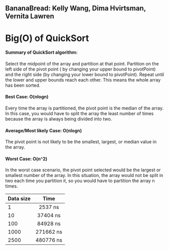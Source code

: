 ## BananaBread: Kelly Wang, Dima Hvirtsman, Vernita Lawren
# Big(O) of QuickSort

#### Summary of QuickSort algorithm:
Select the midpoint of the array and partition at that point. 
Partition on the left side of the pivot point ( by changing your upper bound to pivotPoint) and the right side (by changing your lower bound to pivotPoint).
Repeat until the lower and upper bounds reach each other. This means the whole array has been sorted.

#### Best Case: O(nlogn) 
Every time the array is partitioned, the pivot point is the median of the array. In this case, you would have to split the array the least number of times because the array is always being divided into two. 

#### Average/Most likely Case: O(nlogn)
The pivot point is not likely to be the smallest, largest, or median value in the array.  

#### Worst Case: O(n^2)
In the worst case scenario, the pivot point selected would be the largest or smallest number of the array. In this situation, the array would not be split in two each time you partition it, so you would have to partition the array n times. 


| Data size     | Time          | 
| ------------- |:-------------:| 
| 1             | 2537 ns       |
| 10            | 37404 ns      |
| 100           | 84928 ns      |
| 1000          | 271662 ns     |
| 2500          | 480776 ns     |